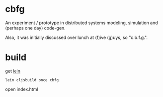 cbfg
====

An experiment / prototype in distributed systems modeling,
simulation and (perhaps one day) code-gen.

Also, it was initially discussed over lunch at (f)ive (g)uys,
so "c.b.f.g.".

# build

get [lein](http://github.com/technomancy/leiningen)

    lein cljsbuild once cbfg

open index.html

